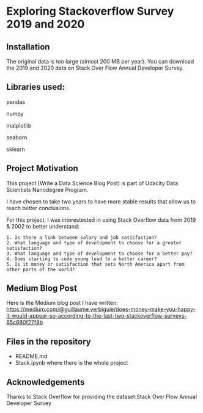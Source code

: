 # Exploring Stackoverflow Survey 2019 and 2020

## Installation

The original data is too large (almost 200 MB per year). You can download the 2019 and 2020 data on Stack Over Flow Annual Developer Survey.

## Libraries used:

pandas

numpy

matplotlib

seaborn

sklearn


## Project Motivation
This project (Write a Data Science Blog Post) is part of Udacity Data Scientists Nanodegree Program.

I have chosen to take two years to have more stable results that allow us to reach better conclusions.

For this project, I was interestested in using Stack Overflow data from 2019 & 2002 to better understand:

    1. Is there a link between salary and job satisfaction?
    2. What language and type of development to choose for a greater satisfaction?
    3. What language and type of development to choose for a better pay?
    4. Does starting to code young lead to a better career?
    5. Is it money or satisfaction that sets North America apart from other parts of the world?

## Medium Blog Post
Here is the Medium blog post I have written: https://medium.com/@guillaume.verbiguie/does-money-make-you-happy-it-would-appear-so-according-to-the-last-two-stackoverflow-surveys-65c680f27f8b

## Files in the repository
- README.md
- Stack.ipynb where there is the whole project

## Acknowledgements
Thanks to Stack Overflow for providing the dataset:Stack Over Flow Annual Developer Survey


